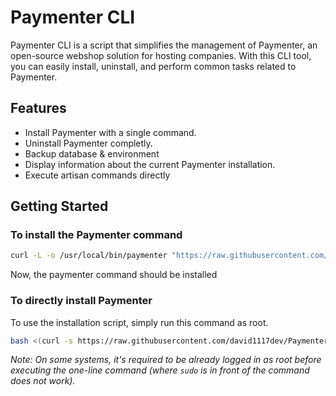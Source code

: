 # Paymenter CLI

Paymenter CLI is a script that simplifies the management of Paymenter, an open-source webshop solution for hosting companies. With this CLI tool, you can easily install, uninstall, and perform common tasks related to Paymenter.

## Features

- Install Paymenter with a single command.
- Uninstall Paymenter completly.
- Backup database & environment
- Display information about the current Paymenter installation.
- Execute artisan commands directly

## Getting Started

### To install the Paymenter command

```bash
curl -L -o /usr/local/bin/paymenter "https://raw.githubusercontent.com/david1117dev/Paymenter-CLI/main/paymenter-cli.sh" && chmod +x /usr/local/bin/paymenter
```

Now, the paymenter command should be installed

### To directly install Paymenter

To use the installation script, simply run this command as root.

```bash
bash <(curl -s https://raw.githubusercontent.com/david1117dev/Paymenter-CLI/main/paymenter-install.sh)
```

_Note: On some systems, it's required to be already logged in as root before executing the one-line command (where `sudo` is in front of the command does not work)._
